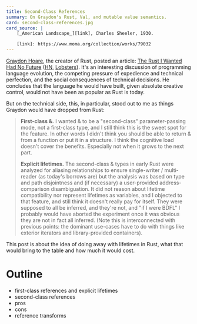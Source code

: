 ```yaml
---
title: Second-Class References
summary: On Graydon's Rust, Val, and mutable value semantics.
card: second-class-references.jpg
card_source: |
    [_American Landscape_][link], Charles Sheeler, 1930.

    [link]: https://www.moma.org/collection/works/79032
---
```


[Graydon Hoare][gh], the creator of Rust, posted an article: [The Rust I Wanted
Had No Future][future] ([HN][hn], [Lobsters][lb]). It's an interesting
discussion of programming language evolution, the competing pressure of
expedience and technical perfection, and the social consequences of technical
decisions. He concludes that the language he would have built, given absolute
creative control, would not have been as popular as Rust is today.

[gh]: https://github.com/graydon
[future]: https://graydon2.dreamwidth.org/307291.html
[hn]: https://news.ycombinator.com/item?id=36193326
[lb]: https://lobste.rs/s/47amaq/rust_i_wanted_had_no_future

But on the technical side, this, in particular, stood out to me as things
Graydon would have dropped from Rust:

>**First-class &.** I wanted & to be a "second-class" parameter-passing mode,
>not a first-class type, and I still think this is the sweet spot for the
>feature. In other words I didn't think you should be able to return & from a
>function or put it in a structure. I think the cognitive load doesn't cover the
>benefits. Especially not when it grows to the next part.
>
>**Explicit lifetimes.** The second-class & types in early Rust were analyzed
>for aliasing relationships to ensure single-writer / multi-reader (as today's
>borrows are) but the analysis was based on type and path disjointness and (if
>necessary) a user-provided address-comparison disambiguation. It did not reason
>about lifetime compatibility nor represent lifetimes as variables, and I
>objected to that feature, and still think it doesn't really pay for
>itself. They were supposed to all be inferred, and they're not, and "if I were
>BDFL" I probably would have aborted the experiment once it was obvious they are
>not in fact all inferred. (Note this is interconnected with previous points:
>the dominant use-cases have to do with things like exterior iterators and
>library-provided containers).

This post is about the idea of doing away with lifetimes in Rust, what that
would bring to the table and how much it would cost.

# Outline

- first-class references and explicit lifetimes
- second-class references
- pros
- cons
- reference transforms
